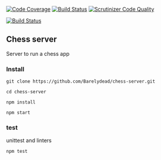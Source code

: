 [![Code Coverage](https://scrutinizer-ci.com/g/Barelydead/chess-server/badges/coverage.png?b=master)](https://scrutinizer-ci.com/g/Barelydead/chess-server/?branch=master)
[![Build Status](https://scrutinizer-ci.com/g/Barelydead/chess-server/badges/build.png?b=master)](https://scrutinizer-ci.com/g/Barelydead/chess-server/build-status/master)
[![Scrutinizer Code Quality](https://scrutinizer-ci.com/g/Barelydead/chess-server/badges/quality-score.png?b=master)](https://scrutinizer-ci.com/g/Barelydead/chess-server/?branch=master)


[![Build Status](https://travis-ci.org/Barelydead/chess-server.svg?branch=master)](https://travis-ci.org/Barelydead/chess-server)


Chess server
----------------

Server to run a chess app


### Install
```
git clone https://github.com/Barelydead/chess-server.git
```
```
cd chess-server
```

```
npm install
```

```
npm start
```


### test

unittest and linters

```
npm test
```
